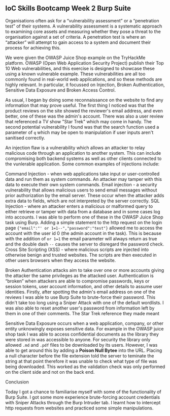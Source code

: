 ## IoC Skills Bootcamp Week 2 Burp Suite

Organisations often ask for a “vulnerability assessment” or a “penetration test” of their systems. A vulnerability assessment is a systematic approach to examining core assets and measuring whether they pose a threat to the organisation against a set of criteria. A penetration test is where an “attacker” will attempt to gain access to a system and document their process for achieving this.

We were given the OWASP Juice Shop example on the TryHackMe platform. OWASP (Open Web Application Security Project) publish their Top 10 Web vulnerabilities, and this exercise is designed to showcase these using a known vulnerable example. These vulnerabilities are all too commonly found in real-world web applications, and so these methods are highly relevant. In particular, it focussed on Injection, Broken Authentication, Sensitive Data Exposure and Broken Access Control.

As usual, I began by doing some reconnaissance on the website to find any information that may prove useful. The first thing I noticed was that the product reviews on the site showed the reviewer's email address, and even better, one of these was the admin's account. There was also a user review that referenced a TV show "Star Trek" which may come in handy. The second potential vulnerability I found was that the search function used a parameter of `q` which may be open to manipulation if user inputs aren't sanitised correctly. 

An injection flaw is a vulnerability which allows an attacker to relay malicious code through an application to another system. This can include compromising both backend systems as well as other clients connected to the vunlerable application. Some common examples of injections include:

Command Injection - when web applications take input or user-controlled data and run them as system commands. An attacker may tamper with this data to execute their own system commands. 
Email injection - a security vulnerability that allows malicious users to send email messages without prior authorization by the email server. These occur when the attacker adds extra data to fields, which are not interpreted by the server correctly. 
SQL Injection - where an attacker enters a malicious or malformed query to either retrieve or tamper with data from a database and in some cases log into accounts. I was able to perform one of these in the OWASP Juice Shop task using Burp. Adding a simple statement to the http request on the login page `{"email":"' or 1=1--","password":"test"}` allowed me to access the account with the user id 0 (the admin account in the task). This is because with the addition of `or 1=1` the email parameter will always return as true and the double dash `--` causes the server to disregard the password check.
Cross Site Scripting (XSS) - where malicious scripts are injected into otherwise benign and trusted websites. The scripts are then executed in other users browsers when they access the website.

Broken Authentication attacks aim to take over one or more accounts giving the attacker the same privileges as the attacked user. Authentication is “broken” when attackers are able to compromise passwords, keys or session tokens, user account information, and other details to assume user identities. Firstly, after spotting the admin's email address on one of the reviews I was able to use Burp Suite to brute-force their password. This didn't take too long using a Sniper Attack with one of the default wordlists. I was also able to reset another user's password from information left by them in one of their comments. The Star Trek reference they made meant 

Sensitive Data Exposure occurs when a web application, company, or other entity unknowingly exposes sensitive data. For example in the OWASP juice shop task I was able to access confidential documents as the library they were stored in was accessible to anyone. For security the library only allowed `.md` and `.pdf` files to be downloaded
by its users. However, I was able to get around this by adding a **Poison Null Bytee** into the URL. Placing a null character before the file extension told the server to teminate the string at that point therefore it was unable to check what type of file was being downloaded. This worked as the validation check was only performed on the client side and not on the back end.

Conclusion

Today I got a chance to familiarise myself with some of the functionality of Burp Suite. I got some more experience brute-forcing account credentials with Sniper Attacks through the Burp Intruder tab. I learnt how to intercept http requests from websites and practiced some simple manipulations. 
